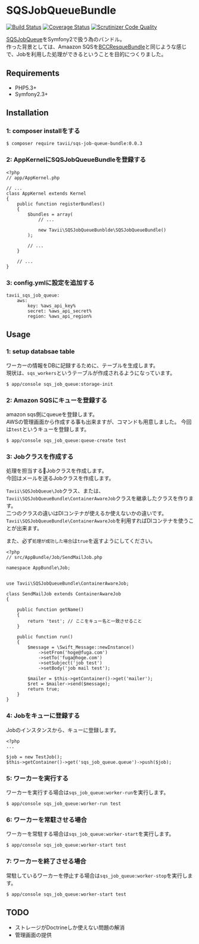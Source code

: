 # SQSJobQueueBundle
[![Build Status](https://travis-ci.org/tavii/SQSJobQueueBundle.svg)](https://travis-ci.org/tavii/SQSJobQueueBundle)
[![Coverage Status](https://coveralls.io/repos/tavii/SQSJobQueueBundle/badge.svg?branch=master)](https://coveralls.io/r/tavii/SQSJobQueueBundle?branch=master)
[![Scrutinizer Code Quality](https://scrutinizer-ci.com/g/tavii/SQSJobQueueBundle/badges/quality-score.png?b=master)](https://scrutinizer-ci.com/g/tavii/SQSJobQueueBundle/?branch=master)

[SQSJobQueue](https://github.com/tavii/SQSJobQueue)をSymfony2で扱う為のバンドル。  
作った背景としては、Amaazon SQSを[BCCResqueBundle](https://github.com/michelsalib/BCCResqueBundle)と同じような感じで、Jobを利用した処理ができるということを目的につくりました。

## Requirements

- PHP5.3+
- Symfony2.3+

## Installation

### 1: composer installをする

```
$ composer require tavii/sqs-job-queue-bundle:0.0.3
```

### 2: AppKernelにSQSJobQueueBundleを登録する

```
<?php
// app/AppKernel.php

// ...
class AppKernel extends Kernel
{
    public function registerBundles()
    {
        $bundles = array(
            // ...

            new Tavii\SQSJobQueueBunblde\SQSJobQueueBundle()
        );

        // ...
    }

    // ...
}
```

### 3: config.ymlに設定を追加する

```
tavii_sqs_job_queue:
    aws:
        key: %aws_api_key%
        secret: %aws_api_secret%
        region: %aws_api_region%
```


## Usage

### 1: setup databsae table

ワーカーの情報をDBに記録するために、テーブルを生成します。  
現状は、`sqs_workers`というテーブルが作成されるようになっています。

```
$ app/console sqs_job_queue:storage-init
```

### 2: Amazon SQSにキューを登録する

amazon sqs側にqueueを登録します。  
AWSの管理画面から作成する事も出来ますが、コマンドも用意しました。
今回は`test`というキューを登録します。

```
$ app/console sqs_job_queue:queue-create test
```

### 3: Jobクラスを作成する

処理を担当するJobクラスを作成します。  
今回はメールを送るJobクラスを作成します。

`Tavii\SQSJobQueue\Job`クラス、または、`Tavii\SQSJobQueueBundle\ContainerAwareJob`クラスを継承したクラスを作ります。  
二つのクラスの違いはDIコンテナが使えるか使えないかの違いです。  
`Tavii\SQSJobQueueBundle\ContainerAwareJob`を利用すればDIコンテナを使うことが出来ます。

また、必ず`処理が成功した場合`は`true`を返すようにしてください。


```
<?php
// src/AppBundle/Job/SendMailJob.php

namespace AppBundle\Job;


use Tavii\SQSJobQueueBundle\ContainerAwareJob;

class SendMailJob extends ContainerAwareJob
{

    public function getName()
    {
        return 'test'; // ここをキュー名と一致させること
    }

    public function run()
    {
        $message = \Swift_Message::newInstance()
            ->setFrom('hoge@fuga.com')
            ->setTo('fuga@hoge.com')
            ->setSubject('job test')
            ->setBody('job mail test');

        $mailer = $this->getContainer()->get('mailer');
        $ret = $mailer->send($message);
        return true;
    }
}
```


### 4: Jobをキューに登録する

Jobのインスタンスから、キューに登録します。  


```
<?php
...

$job = new TestJob();
$this->getContainer()->get('sqs_job_queue.queue')->push($job);
```

### 5: ワーカーを実行する

ワーカーを実行する場合は`sqs_job_queue:worker-run`を実行します。

````
$ app/console sqs_job_queue:worker-run test
````

### 6: ワーカーを常駐させる場合

ワーカーを常駐する場合は`sqs_job_queue:worker-start`を実行します。

```
$ app/console sqs_job_queue:worker-start test
```


### 7: ワーカーを終了させる場合

常駐しているワーカーを停止する場合は`sqs_job_queue:worker-stop`を実行します。

```
$ app/console sqs_job_queue:worker-start test
```



## TODO
- ストレージがDoctrineしか使えない問題の解消
- 管理画面の提供
